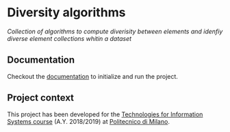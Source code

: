 # Diversity algorithms
*Collection of algorithms to compute diverisity between elements and idenfiy diverse element collections whitin a dataset*



## Documentation

Checkout the [documentation](doc) to initialize and run the project.


## Project context

This project has been developed for the [Technologies for Information Systems course] (A.Y. 2018/2019) at [Politecnico di Milano].

[Technologies for Information Systems course]: https://www4.ceda.polimi.it/manifesti/manifesti/controller/ManifestoPublic.do?EVN_DETTAGLIO_RIGA_MANIFESTO=evento&aa=2018&k_cf=225&k_corso_la=481&k_indir=T2A&codDescr=052537&lang=EN&semestre=1&idGruppo=3756&idRiga=234198
[Politecnico di Milano]: https://www.polimi.it/